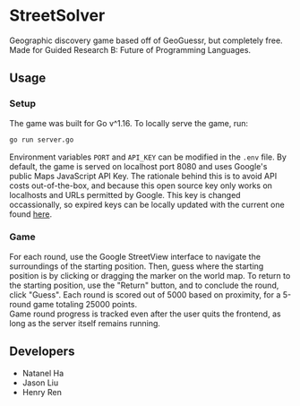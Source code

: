 # StreetSolver

Geographic discovery game based off of GeoGuessr, but completely free. Made for Guided Research B: Future of Programming Languages.

## Usage
### Setup
The game was built for Go v^1.16. To locally serve the game, run:
```sh
go run server.go
```

Environment variables `PORT` and `API_KEY` can be modified in the `.env` file. By default, the game is served on localhost port 8080 and uses Google's public Maps JavaScript API Key. The rationale behind this is to avoid API costs out-of-the-box, and because this open source key only works on localhosts and URLs permitted by Google. This key is changed occassionally, so expired keys can be locally updated with the current one found [here](https://github.com/googlemaps/js-samples/blob/08d6e630e8baa89d9fef856d9596258b9550293f/dist/samples/add-map/index.html#L58).

### Game
For each round, use the Google StreetView interface to navigate the surroundings of the starting position. Then, guess where the starting position is by clicking or dragging the marker on the world map. To return to the starting position, use the "Return" button, and to conclude the round, click "Guess". Each round is scored out of 5000 based on proximity, for a 5-round game totaling 25000 points.  
Game round progress is tracked even after the user quits the frontend, as long as the server itself remains running.

## Developers
* Natanel Ha
* Jason Liu
* Henry Ren
